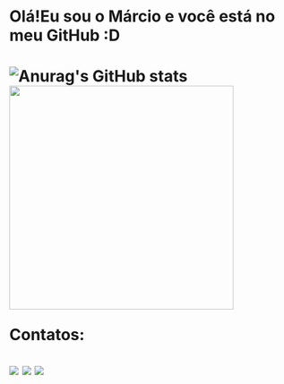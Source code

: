<h1>Olá!Eu sou o Márcio e você está no meu GitHub :D<h1>

![Anurag's GitHub stats](https://github-readme-stats.vercel.app/api?username=marcinn-leer&show_icons=true&theme=dark)
 <img height=400 src="https://cdn.jsdelivr.net/gh/devicons/devicon@latest/icons/html5/html5-original.svg"/>
                   
<!--


- 🔭 I’m currently working on ...
- 🌱 I’m currently learning ...
- 👯 I’m looking to collaborate on ...
- 🤔 I’m looking for help with ...
- 💬 Ask me about ...
- 📫 How to reach me: ...
- 😄 Pronouns: ...
- ⚡ Fun fact: ...
-->


 Contatos:
<div>
<a href="https://www.youtube.com/@Marzinnn" target="_blank"><img loading="lazy" src="https://img.shields.io/badge/YouTube-FF0000?style=for-the-badge&logo=youtube&logoColor=white" target="_blank"></a>
<a href="https://instagram.com/marcinn.___" target="_blank"><img loading="lazy" src="https://img.shields.io/badge/-Instagram-%23E4405F?style=for-the-badge&logo=instagram&logoColor=white" target="_blank"></a>
<a href="https://www.twitch.tv/seu-usuário-aqui" target="_blank"><img loading="lazy" src="https://img.shields.io/badge/Twitch-9146FF?style=for-the-badge&logo=twitch&logoColor=white" target="_blank"></a>
</div>





